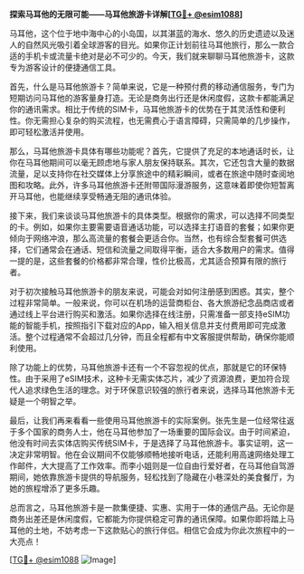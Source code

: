 **探索马耳他的无限可能——马耳他旅游卡详解[[TG💪+ @esim1088](https://t.me/s/esim1088)]**

马耳他，这个位于地中海中心的小岛国，以其湛蓝的海水、悠久的历史遗迹以及迷人的自然风光吸引着全球游客的目光。如果你正计划前往马耳他旅行，那么一款合适的手机卡或流量卡绝对是必不可少的。今天，我们就来聊聊马耳他旅游卡，这款专为游客设计的便捷通信工具。

首先，什么是马耳他旅游卡？简单来说，它是一种预付费的移动通信服务，专门为短期访问马耳他的游客量身打造。无论是商务出行还是休闲度假，这款卡都能满足你的通讯需求。相比于传统的SIM卡，马耳他旅游卡的优势在于其灵活性和便利性。你无需担心复杂的购买流程，也无需费心于语言障碍，只需简单的几步操作，即可轻松激活并使用。

那么，马耳他旅游卡具体有哪些功能呢？首先，它提供了充足的本地通话时长，让你在马耳他期间可以毫无顾虑地与家人朋友保持联系。其次，它还包含大量的数据流量，足以支持你在社交媒体上分享旅途中的精彩瞬间，或者在旅途中随时查阅地图和攻略。此外，许多马耳他旅游卡还附带国际漫游服务，这意味着即使你短暂离开马耳他，也能继续享受畅通无阻的通讯体验。

接下来，我们来谈谈马耳他旅游卡的具体类型。根据你的需求，可以选择不同类型的卡。例如，如果你主要需要语音通话功能，可以选择主打语音的套餐；如果你更倾向于网络冲浪，那么高流量的套餐会更适合你。当然，也有综合型套餐可供选择，它们通常会在通话、短信和流量之间取得平衡，适合大多数用户的需求。值得一提的是，这些套餐的价格都非常合理，性价比极高，尤其适合预算有限的旅行者。

对于初次接触马耳他旅游卡的朋友来说，可能会对如何注册感到困惑。其实，整个过程非常简单。一般来说，你可以在机场的运营商柜台、各大旅游纪念品商店或者通过线上平台进行购买和激活。如果你选择在线注册，只需准备一部支持eSIM功能的智能手机，按照指引下载对应的App，输入相关信息并支付费用即可完成激活。整个过程通常不会超过几分钟，而且全程都有中文客服提供帮助，确保你能顺利使用。

除了功能上的优势，马耳他旅游卡还有一个不容忽视的优点，那就是它的环保特性。由于采用了eSIM技术，这种卡无需实体芯片，减少了资源浪费，更加符合现代人追求绿色生活的理念。对于环保意识较强的旅行者来说，选择马耳他旅游卡无疑是一个明智之举。

最后，让我们再来看看一些使用马耳他旅游卡的实际案例。张先生是一位经常往返于多个国家的商务人士，他在马耳他参加了一场重要的国际会议。由于时间紧迫，他没有时间去实体店购买传统SIM卡，于是选择了马耳他旅游卡。事实证明，这一决定非常明智。他在会议期间不仅能够顺畅地接听电话，还能利用高速网络处理工作邮件，大大提高了工作效率。而李小姐则是一位自由行爱好者，在马耳他自驾游期间，她依靠旅游卡提供的导航服务，轻松找到了隐藏在小巷深处的美食餐厅，为她的旅程增添了更多乐趣。

总而言之，马耳他旅游卡是一款集便捷、实惠、实用于一体的通信产品。无论你是商务出差还是休闲度假，它都能为你提供稳定可靠的通讯保障。如果你即将踏上马耳他的土地，不妨考虑一下这款贴心的旅行伴侣。相信它会成为你此次旅程中的一大亮点！

[[TG💪+ @esim1088](https://t.me/s/esim1088) ![Image](https://i.postimg.cc/4NQfJmqS/Snipaste-2025-05-13-00-14-12.png)]